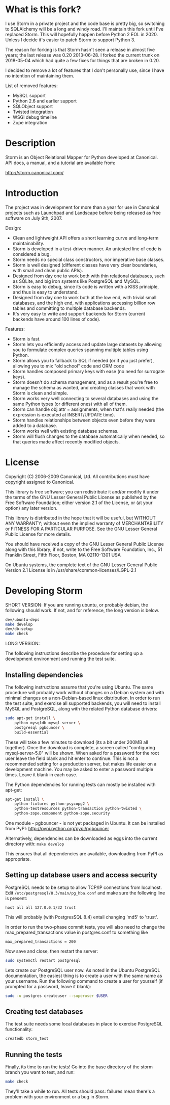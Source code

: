 What is this fork?
==================
I use Storm in a private project and the code base is pretty big,
so switching to SQLAlchemy will be a long and windy road. I'll
maintain this fork until I've replaced Storm. This will hopefully
happen before Python 2 EOL in 2020. Unless I decide it's easier to
patch Storm to support Python 3.

The reason for forking is that Storm hasn't seen a release in
almost five years; the last release was 0.20 2013-06-28. I forked
the current trunk on 2018-05-04 which had quite a few fixes for
things that are broken in 0.20.

I decided to remove a lot of features that I don't personally use,
since I have no intention of maintaining them.

List of removed features:

 * MySQL support
 * Python 2.6 and earlier support
 * SQLObject support
 * Twisted integration
 * WSGI debug timeline
 * Zope integration


Description
===========

Storm is an Object Relational Mapper for Python developed at
Canonical.  API docs, a manual, and a tutorial are available from:

http://storm.canonical.com/


Introduction
============

The project was in development for more than a year for use in
Canonical projects such as Launchpad and Landscape before being
released as free software on July 9th, 2007.

Design:

 * Clean and lightweight API offers a short learning curve and
   long-term maintainability.
 * Storm is developed in a test-driven manner. An untested line of
   code is considered a bug.
 * Storm needs no special class constructors, nor imperative base
   classes.
 * Storm is well designed (different classes have very clear
   boundaries, with small and clean public APIs).
 * Designed from day one to work both with thin relational
   databases, such as SQLite, and big iron systems like PostgreSQL
   and MySQL.
 * Storm is easy to debug, since its code is written with a KISS
   principle, and thus is easy to understand.
 * Designed from day one to work both at the low end, with trivial
   small databases, and the high end, with applications accessing
   billion row tables and committing to multiple database backends.
 * It's very easy to write and support backends for Storm (current
   backends have around 100 lines of code).

Features:

 * Storm is fast.
 * Storm lets you efficiently access and update large datasets by
   allowing you to formulate complex queries spanning multiple
   tables using Python.
 * Storm allows you to fallback to SQL if needed (or if you just
   prefer), allowing you to mix "old school" code and ORM code
 * Storm handles composed primary keys with ease (no need for
   surrogate keys).
 * Storm doesn't do schema management, and as a result you're free
   to manage the schema as wanted, and creating classes that work
   with Storm is clean and simple.
 * Storm works very well connecting to several databases and using
   the same Python types (or different ones) with all of them.
 * Storm can handle obj.attr = <A SQL expression> assignments, when
   that's really needed (the expression is executed at INSERT/UPDATE
   time).
 * Storm handles relationships between objects even before they were
   added to a database.
 * Storm works well with existing database schemas.
 * Storm will flush changes to the database automatically when
   needed, so that queries made affect recently modified objects.


License
=======

Copyright (C) 2006-2009 Canonical, Ltd.  All contributions must have
copyright assigned to Canonical.

This library is free software; you can redistribute it and/or
modify it under the terms of the GNU Lesser General Public
License as published by the Free Software Foundation; either
version 2.1 of the License, or (at your option) any later version.

This library is distributed in the hope that it will be useful,
but WITHOUT ANY WARRANTY; without even the implied warranty of
MERCHANTABILITY or FITNESS FOR A PARTICULAR PURPOSE.  See the GNU
Lesser General Public License for more details.

You should have received a copy of the GNU Lesser General Public
License along with this library; if not, write to the Free Software
Foundation, Inc., 51 Franklin Street, Fifth Floor, Boston, MA
02110-1301 USA

On Ubuntu systems, the complete text of the GNU Lesser General
Public Version 2.1 License is in /usr/share/common-licenses/LGPL-2.1


Developing Storm
================

SHORT VERSION:  If you are running ubuntu, or probably debian, the
following should work.  If not, and for reference, the long version
is below.

```bash
dev/ubuntu-deps
make develop
dev/db-setup
make check
```

LONG VERSION:

The following instructions describe the procedure for setting up a
development environment and running the test suite.

Installing dependencies
-----------------------

The following instructions assume that you're using Ubuntu.  The
same procedure will probably work without changes on a Debian system
and with minimal changes on a non-Debian-based linux distribution.
In order to run the test suite, and exercise all supported backends,
you will need to install MySQL and PostgreSQL, along with the
related Python database drivers:

```bash
sudo apt-get install \
    python-mysqldb mysql-server \
    postgresql pgbouncer \
    build-essential
```

These will take a few minutes to download (its a bit under 200MB all
together).  Once the download is complete, a screen called
"configuring mysql-server-5.0" will be shown.  When asked for a
password for the root user leave the field blank and hit enter to
continue.  This is not a recommended setting for a production
server, but makes life easier on a development machine.  You may be
asked to enter a password multiple times.  Leave it blank in each
case.

The Python dependencies for running tests can mostly be installed with
apt-get:

```bash
apt-get install \
    python-fixtures python-psycopg2 \
    python-testresources python-transaction python-twisted \
    python-zope.component python-zope.security
```

One module - pgbouncer - is not yet packaged in Ubuntu. It can be
installed from PyPI: http://pypi.python.org/pypi/pgbouncer

Alternatively, dependencies can be downloaded as eggs into the current
directory with: `make develop`

This ensures that all dependencies are available, downloading from
PyPI as appropriate.

Setting up database users and access security
---------------------------------------------

PostgreSQL needs to be setup to allow TCP/IP connections from
localhost.  Edit `/etc/postgresql/8.3/main/pg_hba.conf` and make
sure the following line is present:

```
host all all 127.0.0.1/32 trust
```

This will probably (with PostgresSQL 8.4) entail changing 'md5' to
'trust'.

In order to run the two-phase commit tests, you will also need to
change the max_prepared_transactions value in postgres.conf to
something like

```
max_prepared_transactions = 200
```

Now save and close, then restart the server:

```bash
sudo systemctl restart postgresql
```

Lets create our PostgreSQL user now. As noted in the Ubuntu PostgreSQL
documentation, the easiest thing is to create a user with the same
name as your username.  Run the following command to create a user
for yourself (if prompted for a password, leave it blank):

```bash
sudo -u postgres createuser --superuser $USER
```

Creating test databases
-----------------------

The test suite needs some local databases in place to exercise
PostgreSQL functionality:

```bash
createdb storm_test
```

Running the tests
-----------------

Finally, its time to run the tests!  Go into the base directory of
the storm branch you want to test, and run:

```bash
make check
```

They'll take a while to run.  All tests should pass: failures mean
there's a problem with your environment or a bug in Storm.
